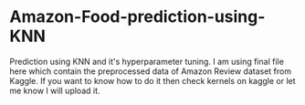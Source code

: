 # Amazon-Food-prediction-using-KNN
Prediction using KNN and it's hyperparameter tuning. 
I am using final file here which contain the preprocessed data of Amazon Review dataset from Kaggle. If you want to know how to do it then check kernels on kaggle or let me know I will upload it.
